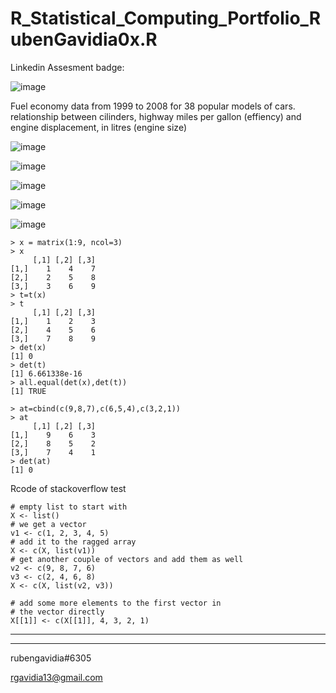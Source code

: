 # R_Statistical_Computing_Portfolio_RubenGavidia0x.R

Linkedin Assesment badge:

![image](https://user-images.githubusercontent.com/35381213/140604163-4eaa04de-a8a0-42f7-abfc-888b39a25f55.png)

Fuel economy data from 1999 to 2008 for 38 popular models of cars.
relationship between cilinders, highway miles per gallon (effiency) and engine displacement, in litres (engine size)

![image](https://user-images.githubusercontent.com/35381213/143671286-958b3595-0cfc-4e9e-9e1f-76ba7ffde240.png)

![image](https://user-images.githubusercontent.com/35381213/143671353-f1fe8301-65c7-4cbf-afa9-fe9a8ff1a146.png)

![image](https://user-images.githubusercontent.com/35381213/143672999-a696b16c-ddb9-4a8d-95ce-031e2e398a42.png)

![image](https://user-images.githubusercontent.com/35381213/143672349-a57f13ba-ff4b-411a-bb05-135d8df92b93.png)

![image](https://user-images.githubusercontent.com/35381213/143672939-a3a9e0de-50c2-45fb-85fe-df5231aef994.png)


```
> x = matrix(1:9, ncol=3)
> x
     [,1] [,2] [,3]
[1,]    1    4    7
[2,]    2    5    8
[3,]    3    6    9
> t=t(x)
> t
     [,1] [,2] [,3]
[1,]    1    2    3
[2,]    4    5    6
[3,]    7    8    9
> det(x)
[1] 0
> det(t)
[1] 6.661338e-16
> all.equal(det(x),det(t))
[1] TRUE

> at=cbind(c(9,8,7),c(6,5,4),c(3,2,1))
> at
     [,1] [,2] [,3]
[1,]    9    6    3
[2,]    8    5    2
[3,]    7    4    1
> det(at)
[1] 0
```

Rcode of stackoverflow test
```
# empty list to start with
X <- list()
# we get a vector
v1 <- c(1, 2, 3, 4, 5)
# add it to the ragged array
X <- c(X, list(v1))
# get another couple of vectors and add them as well
v2 <- c(9, 8, 7, 6)
v3 <- c(2, 4, 6, 8)
X <- c(X, list(v2, v3))

# add some more elements to the first vector in 
# the vector directly
X[[1]] <- c(X[[1]], 4, 3, 2, 1)
```
---------------------------

---------------------------
rubengavidia#6305

rgavidia13@gmail.com

